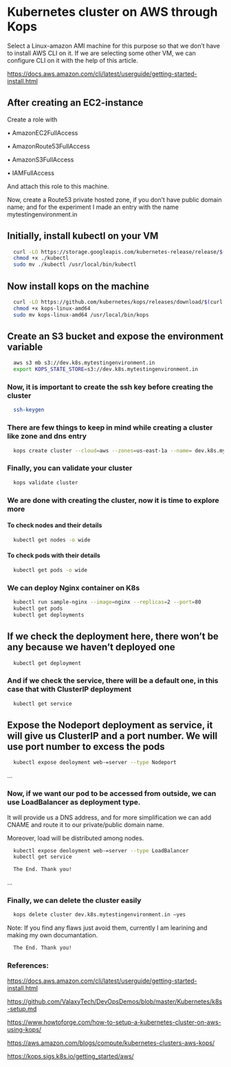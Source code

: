 
# Kubernetes cluster on AWS through Kops

Select a Linux-amazon AMI machine for this purpose so that we don’t have to install AWS CLI on it. If we are selecting some other VM, we can configure CLI on it with the help of this article.


https://docs.aws.amazon.com/cli/latest/userguide/getting-started-install.html





## After creating an EC2-instance

Create a role with 

•	AmazonEC2FullAccess

•	AmazonRoute53FullAccess

•	AmazonS3FullAccess

•	IAMFullAccess

And attach this role to this machine.

Now, create a Route53 private hosted zone, if you don’t have public domain name; and for the experiment I made an entry with the name mytestingenvironment.in


## Initially, install kubectl on your VM

```bash
  curl -LO https://storage.googleapis.com/kubernetes-release/release/$(curl -s https://storage.googleapis.com/kubernetes-release/release/stable.txt)/bin/linux/amd64/kubectl
  chmod +x ./kubectl
  sudo mv ./kubectl /usr/local/bin/kubectl

```

## Now install kops on the machine


```bash
  curl -LO https://github.com/kubernetes/kops/releases/download/$(curl -s https://api.github.com/repos/kubernetes/kops/releases/latest | grep tag_name | cut -d '"' -f 4)/kops-linux-amd64
  chmod +x kops-linux-amd64
  sudo mv kops-linux-amd64 /usr/local/bin/kops
```

## Create an S3 bucket and expose the environment variable

```bash
  aws s3 mb s3://dev.k8s.mytestingenvironment.in
  export KOPS_STATE_STORE=s3://dev.k8s.mytestingenvironment.in
```

### Now, it is important to create the ssh key before creating the cluster
```bash
  ssh-keygen
```

### There are few things to keep in mind while creating a cluster like zone and dns entry

```bash
  kops create cluster --cloud=aws --zones=us-east-1a --name= dev.k8s.mytestingenvironment.in --dns-zone=mytestingenvironment.in --dns private
```

### Finally, you can validate your cluster

```bash
  kops validate cluster
```

### We are done with creating the cluster, now it is time to explore more
#### To check nodes and their details

```bash
  kubectl get nodes -o wide
```

#### To check pods with their details

```bash
  kubectl get pods -o wide
```

### We can deploy Nginx container on K8s
```bash
  kubectl run sample-nginx --image=nginx --replicas=2 --port=80
  kubectl get pods
  kubectl get deployments
```


## If we check the deployment here, there won’t be any because we haven’t deployed one 

```bash
  kubectl get deployment
```
### And if we check the service, there will be a default one, in this case that with ClusterIP deployment

```bash
  kubectl get service
```

## Expose the Nodeport deployment as service, it will give us ClusterIP and a port number. We will use port number to excess the pods

```bash
  kubectl expose deoloyment web-=server --type Nodeport
```

...



### Now, if we want our pod to be accessed from outside, we can use LoadBalancer as deployment type.
It will provide us a DNS address, and for more simplification we can add CNAME and route it to our private/public domain name. 

Moreover, load will be distributed among nodes.


```bash
  kubectl expose deoloyment web-=server --type LoadBalancer
  kubectl get service

```


```bash
  The End. Thank you!
```

...


### Finally, we can delete the cluster easily

```bash
  kops delete cluster dev.k8s.mytestingenvironment.in –yes
```


Note: If you find any flaws just avoid them, currently I am learining and making my own documantation.

```bash
  The End. Thank you!
```


### References:

https://docs.aws.amazon.com/cli/latest/userguide/getting-started-install.html

https://github.com/ValaxyTech/DevOpsDemos/blob/master/Kubernetes/k8s-setup.md

https://www.howtoforge.com/how-to-setup-a-kubernetes-cluster-on-aws-using-kops/

https://aws.amazon.com/blogs/compute/kubernetes-clusters-aws-kops/

https://kops.sigs.k8s.io/getting_started/aws/



